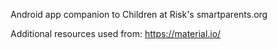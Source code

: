 Android app companion to Children at Risk's smartparents.org

Additional resources used from:
https://material.io/
